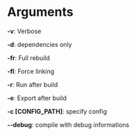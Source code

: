 # Arguments
<b>-v</b>: Verbose

<b>-d</b>: dependencies only

<b>-fr</b>: Full rebuild

<b>-fl</b>: Force linking

<b>-r</b>: Run after build

<b>-e</b>: Export after build

<b>-c [CONFIG_PATH]</b>: specify config

<b>--debug</b>: compile with debug informations